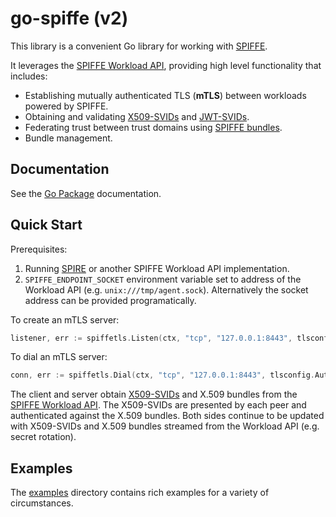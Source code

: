 #  go-spiffe (v2)

This library is a convenient Go library for working with [SPIFFE](https://spiffe.io/).

It leverages the [SPIFFE Workload API](https://github.com/spiffe/spiffe/blob/master/standards/SPIFFE_Workload_API.md), providing high level functionality that includes:
* Establishing mutually authenticated TLS (__mTLS__) between workloads powered by SPIFFE.
* Obtaining and validating [X509-SVIDs](https://github.com/spiffe/spiffe/blob/master/standards/X509-SVID.md) and [JWT-SVIDs](https://github.com/spiffe/spiffe/blob/master/standards/JWT-SVID.md).
* Federating trust between trust domains using [SPIFFE bundles](https://github.com/spiffe/spiffe/blob/master/standards/SPIFFE_Trust_Domain_and_Bundle.md#3-spiffe-bundles).
* Bundle management.

## Documentation

See the [Go Package](https://pkg.go.dev/github.com/spiffe/go-spiffe/v2) documentation.

## Quick Start

Prerequisites:
1. Running [SPIRE](https://spiffe.io/spire/) or another SPIFFE Workload API
   implementation.
2. `SPIFFE_ENDPOINT_SOCKET` environment variable set to address of the Workload
   API (e.g. `unix:///tmp/agent.sock`). Alternatively the socket address can be
   provided programatically.

To create an mTLS server:

```go
listener, err := spiffetls.Listen(ctx, "tcp", "127.0.0.1:8443", tlsconfig.AuthorizeAny())
```

To dial an mTLS server:

```go
conn, err := spiffetls.Dial(ctx, "tcp", "127.0.0.1:8443", tlsconfig.AuthorizeAny())
```

The client and server obtain
[X509-SVIDs](https://github.com/spiffe/spiffe/blob/master/standards/X509-SVID.md)
and X.509 bundles from the [SPIFFE Workload
API](https://github.com/spiffe/spiffe/blob/master/standards/SPIFFE_Workload_API.md).
The X509-SVIDs are presented by each peer and authenticated against the X.509
bundles. Both sides continue to be updated with X509-SVIDs and X.509 bundles
streamed from the Workload API (e.g. secret rotation).

## Examples

The [examples](./v2/examples) directory contains rich examples for a variety of circumstances.
